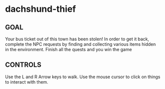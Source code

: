 # dachshund-thief

## GOAL

Your bus ticket out of this town has been stolen! In order to get it back, complete the NPC requests by finding and collecting various items hidden in the environment. Finish all the quests and you win the game

## CONTROLS

Use the L and R Arrow keys to walk. Use the mouse cursor to click on things to interact with them. 

